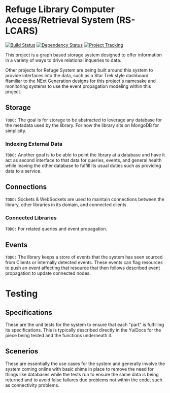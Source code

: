 # Refuge Library Computer Access/Retrieval System (RS-LCARS)

[![Build Status](https://travis-ci.org/RefugeSystems/lcars-library-node.png)](https://travis-ci.org/RefugeSystems/lcars-library-node)
[![Dependency Status](https://david-dm.org/RefugeSystems/lcars-library-node.svg)](https://david-dm.org/RefugeSystems/lcars-library-node)
[![Project Tracking](https://refugesystems.net/images/Tracker_Horizontal.svg)](https://www.pivotaltracker.com/n/projects/2133682)

This project is a graph based storage system designed to offer information in a variety of ways to drive relational inqueries to data.

Other projects for Refuge System are being built around this system to provide interfaces into the data, such as a Star Trek style dashboard ffamiliar to the NExt Generation designs for this project's namesake and monitoring systems to use the event propagation modeling within this project.


## Storage

`TODO:` The goal is for storage to be abstracted to leverage any database for the metadata used by the library. For now the library sits on MongoDB for simplicity.

### Indexing External Data

`TODO:` Another goal is to be able to point the library at a database and have it act as second interface to that data for queries, events, and general health while leaving the other database to fulfill its usual duties such as providing data to a service.

## Connections

`TODO:` Sockets & WebSockets are used to maintain connections between the library, other libraries in its domain, and connected clients.

### Connected Libraries

`TODO:` For related queries and event propagation. 

## Events

`TODO:` The library keeps a store of events that the system has seen sourced from Clients or internally detected events. These events can flag resources to push an event affecting that resource that then follows described event propagation to update connected nodes.


# Testing

## Specifications

These are the unit tests for the system to ensure that each "part" is fulfilling its specifications. This is typically described directly in the YuiDocs for the piece being tested and the functions underneath it.

## Scenerios

These are essentially the use cases for the system and generally involve the system coming online with basic shims in place to remove the need for things like databases while the tests run to ensure the same data is being returned and to avoid false failures due problems not within the code, such as connectivity problems.
 